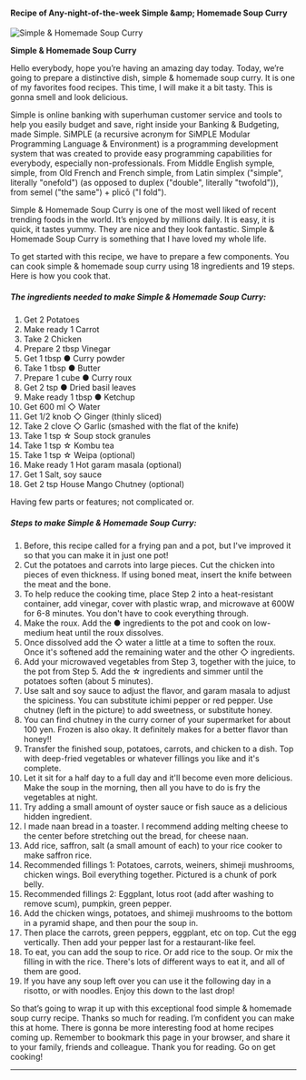             

#### Recipe of Any-night-of-the-week Simple &amp;amp; Homemade Soup Curry

![Simple &amp; Homemade Soup Curry](https://img-global.cpcdn.com/recipes/6609286194003968/751x532cq70/simple-homemade-soup-curry-recipe-main-photo.jpg)

**Simple &amp; Homemade Soup Curry**

Hello everybody, hope you’re having an amazing day today. Today, we’re going to prepare a distinctive dish, simple & homemade soup curry. It is one of my favorites food recipes. This time, I will make it a bit tasty. This is gonna smell and look delicious.

Simple is online banking with superhuman customer service and tools to help you easily budget and save, right inside your Banking & Budgeting, made Simple. SiMPLE (a recursive acronym for SiMPLE Modular Programming Language & Environment) is a programming development system that was created to provide easy programming capabilities for everybody, especially non-professionals. From Middle English symple, simple, from Old French and French simple, from Latin simplex ("simple", literally "onefold") (as opposed to duplex ("double", literally "twofold")), from semel ("the same") + plicō ("I fold").

Simple & Homemade Soup Curry is one of the most well liked of recent trending foods in the world. It’s enjoyed by millions daily. It is easy, it is quick, it tastes yummy. They are nice and they look fantastic. Simple & Homemade Soup Curry is something that I have loved my whole life.

To get started with this recipe, we have to prepare a few components. You can cook simple & homemade soup curry using 18 ingredients and 19 steps. Here is how you cook that.

##### The ingredients needed to make Simple & Homemade Soup Curry:

1.  Get 2 Potatoes
2.  Make ready 1 Carrot
3.  Take 2 Chicken
4.  Prepare 2 tbsp Vinegar
5.  Get 1 tbsp ● Curry powder
6.  Take 1 tbsp ● Butter
7.  Prepare 1 cube ● Curry roux
8.  Get 2 tsp ● Dried basil leaves
9.  Make ready 1 tbsp ● Ketchup
10.  Get 600 ml ◇ Water
11.  Get 1/2 knob ◇ Ginger (thinly sliced)
12.  Take 2 clove ◇ Garlic (smashed with the flat of the knife)
13.  Take 1 tsp ☆ Soup stock granules
14.  Take 1 tsp ☆ Kombu tea
15.  Take 1 tsp ☆ Weipa (optional)
16.  Make ready 1 Hot garam masala (optional)
17.  Get 1 Salt, soy sauce
18.  Get 2 tsp House Mango Chutney (optional)

Having few parts or features; not complicated or.

##### Steps to make Simple & Homemade Soup Curry:

1.  Before, this recipe called for a frying pan and a pot, but I've improved it so that you can make it in just one pot!
2.  Cut the potatoes and carrots into large pieces. Cut the chicken into pieces of even thickness. If using boned meat, insert the knife between the meat and the bone.
3.  To help reduce the cooking time, place Step 2 into a heat-resistant container, add vinegar, cover with plastic wrap, and microwave at 600W for 6-8 minutes. You don't have to cook everything through.
4.  Make the roux. Add the ● ingredients to the pot and cook on low-medium heat until the roux dissolves.
5.  Once dissolved add the ◇ water a little at a time to soften the roux. Once it's softened add the remaining water and the other ◇ ingredients.
6.  Add your microwaved vegetables from Step 3, together with the juice, to the pot from Step 5. Add the ☆ ingredients and simmer until the potatoes soften (about 5 minutes).
7.  Use salt and soy sauce to adjust the flavor, and garam masala to adjust the spiciness. You can substitute ichimi pepper or red pepper. Use chutney (left in the picture) to add sweetness, or substitute honey.
8.  You can find chutney in the curry corner of your supermarket for about 100 yen. Frozen is also okay. It definitely makes for a better flavor than honey!!
9.  Transfer the finished soup, potatoes, carrots, and chicken to a dish. Top with deep-fried vegetables or whatever fillings you like and it's complete.
10.  Let it sit for a half day to a full day and it'll become even more delicious. Make the soup in the morning, then all you have to do is fry the vegetables at night.
11.  Try adding a small amount of oyster sauce or fish sauce as a delicious hidden ingredient.
12.  I made naan bread in a toaster. I recommend adding melting cheese to the center before stretching out the bread, for cheese naan.
13.  Add rice, saffron, salt (a small amount of each) to your rice cooker to make saffron rice.
14.  Recommended fillings 1: Potatoes, carrots, weiners, shimeji mushrooms, chicken wings. Boil everything together. Pictured is a chunk of pork belly.
15.  Recommended fillings 2: Eggplant, lotus root (add after washing to remove scum), pumpkin, green pepper.
16.  Add the chicken wings, potatoes, and shimeji mushrooms to the bottom in a pyramid shape, and then pour the soup in.
17.  Then place the carrots, green peppers, eggplant, etc on top. Cut the egg vertically. Then add your pepper last for a restaurant-like feel.
18.  To eat, you can add the soup to rice. Or add rice to the soup. Or mix the filling in with the rice. There's lots of different ways to eat it, and all of them are good.
19.  If you have any soup left over you can use it the following day in a risotto, or with noodles. Enjoy this down to the last drop!

So that’s going to wrap it up with this exceptional food simple & homemade soup curry recipe. Thanks so much for reading. I’m confident you can make this at home. There is gonna be more interesting food at home recipes coming up. Remember to bookmark this page in your browser, and share it to your family, friends and colleague. Thank you for reading. Go on get cooking!

* * *
